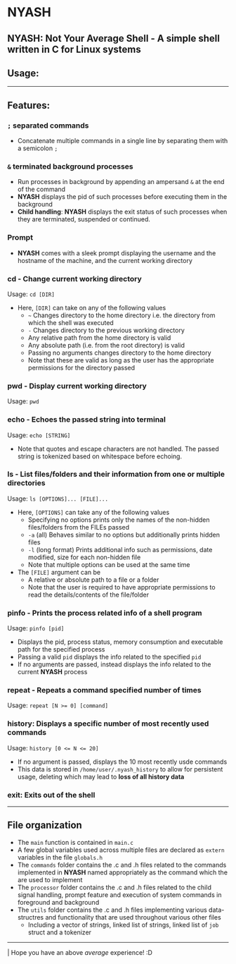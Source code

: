 # NYASH
NYASH: Not Your Average Shell - A simple shell written in C for Linux systems
---

## Usage:

---

## Features:

### `;` separated commands
- Concatenate multiple commands in a single line by separating them with a semicolon `;`

### `&` terminated background processes
- Run processes in background by appending an ampersand `&` at the end of the command
- **NYASH** displays the pid of such processes before executing them in the background
- **Child handling**: **NYASH** displays the exit status of such processes when they are terminated, suspended or continued.

### Prompt
- **NYASH** comes with a sleek prompt displaying the username and the hostname of the machine, and the current working directory

### cd - Change current working directory

Usage: `cd [DIR]`
- Here, `[DIR]` can take on any of the following values
  - `~` Changes directory to the home directory i.e. the directory from which the shell was executed
  - `-` Changes directory to the previous working directory
  - Any relative path from the home directory is valid
  - Any absolute path (i.e. from the root directory) is valid
  - Passing no arguments changes directory to the home directory
  - Note that these are valid as long as the user has the appropriate permissions for the directory passed

### pwd - Display current working directory

Usage: `pwd`

### echo - Echoes the passed string into terminal

Usage: `echo [STRING]`

- Note that quotes and escape characters are not handled. The passed string is tokenized based on whitespace before echoing.

### ls - List files/folders and their information from one or multiple directories

Usage: `ls [OPTIONS]... [FILE]...`

- Here, `[OPTIONS]` can take any of the following values
  - Specifying no options prints only the names of the non-hidden files/folders from the FILEs passed
  - `-a` (all) Behaves similar to no options but additionally prints hidden files
  - `-l` (long format) Prints additional info such as permissions, date modified, size for each non-hidden file
  - Note that multiple options can be used at the same time
- The `[FILE]` argument can be
  - A relative or absolute path to a file or a folder
  - Note that the user is required to have appropriate permissions to read the details/contents of the file/folder

### pinfo - Prints the process related info of a shell program

Usage: `pinfo [pid]`

- Displays the pid, process status, memory consumption and executable path for the specified process
- Passing a valid `pid` displays the info related to the specified `pid`
- If no arguments are passed, instead displays the info related to the current **NYASH** process

### repeat - Repeats a command specified number of times

Usage: `repeat [N >= 0] [command]`

### history: Displays a specific number of most recently used commands

Usage: `history [0 <= N <= 20]`

- If no argument is passed, displays the 10 most recently usde commands
- This data is stored in `/home/user/.nyash_history` to allow for persistent usage, deleting which may lead to **loss of all history data**

### exit: Exits out of the shell

---

## File organization

- The `main` function is contained in `main.c`
- A few global variables used across multiple files are declared as `extern` variables in the file `globals.h`
- The `commands` folder contains the .c and .h files related to the commands implemented in **NYASH** named appropriately as the command which the are used to implement
- The `processor` folder contains the .c and .h files related to the child signal handling, prompt feature and execution of system commands in foreground and background
- The `utils` folder contains the .c and .h files implementing various data-structres and functionality that are used throughout various other files
  - Including a vector of strings, linked list of strings, linked list of `job` struct and a tokenizer

---

| Hope you have an above *average* experience! :D